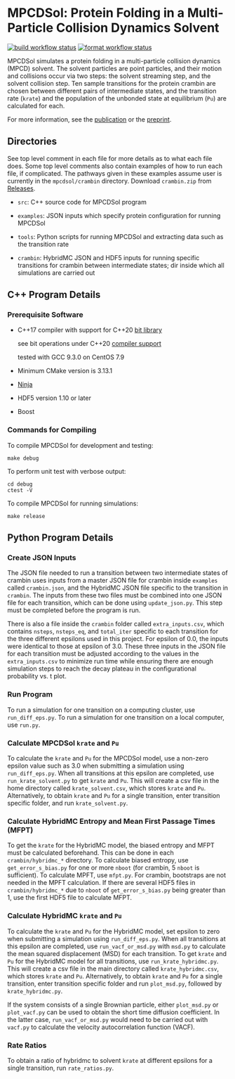 # MPCDSol: Protein Folding in a Multi-Particle Collision Dynamics Solvent

[![build workflow status](https://github.com/margaritacolberg/mpcdsol/actions/workflows/build.yml/badge.svg)](https://github.com/margaritacolberg/mpcdsol/actions/workflows/build.yml?query=branch:main)
[![format workflow status](https://github.com/margaritacolberg/mpcdsol/actions/workflows/format.yml/badge.svg)](https://github.com/margaritacolberg/mpcdsol/actions/workflows/format.yml?query=branch:main)

MPCDSol simulates a protein folding in a multi-particle collision dynamics
(MPCD) solvent. The solvent particles are point particles, and their motion and
collisions occur via two steps: the solvent streaming step, and the solvent
collision step. Ten sample transitions for the protein crambin are chosen
between different pairs of intermediate states, and the transition rate
(`krate`) and the population of the unbonded state at equilibrium (`Pu`) are
calculated for each.

For more information, see the [publication](https://doi.org/10.1063/5.0182607)
or the [preprint](https://arxiv.org/abs/2310.13223).

## Directories

See top level comment in each file for more details as to what each file does.
Some top level comments also contain examples of how to run each file, if
complicated. The pathways given in these examples assume user is currently in
the `mpcdsol/crambin` directory. Download `crambin.zip` from
[Releases](https://github.com/margaritacolberg/mpcdsol/releases).

  * `src`: C++ source code for MPCDSol program

  * `examples`: JSON inputs which specify protein configuration for running
    MPCDSol

  * `tools`: Python scripts for running MPCDSol and extracting data such as
    the transition rate

  * `crambin`: HybridMC JSON and HDF5 inputs for running specific transitions
    for crambin between intermediate states; dir inside which all simulations
    are carried out

## C++ Program Details

### Prerequisite Software

  * C++17 compiler with support for C++20
    [bit library](https://en.cppreference.com/w/cpp/header/bit)

    see bit operations under C++20 [compiler
    support](https://en.cppreference.com/w/cpp/compiler_support/20)

    tested with GCC 9.3.0 on CentOS 7.9

  * Minimum CMake version is 3.13.1

  * [Ninja](https://ninja-build.org/)

  * HDF5 version 1.10 or later

  * Boost

### Commands for Compiling

To compile MPCDSol for development and testing:

```
make debug
```

To perform unit test with verbose output:

```
cd debug
ctest -V
```

To compile MPCDSol for running simulations:

```
make release
```

## Python Program Details

### Create JSON Inputs

The JSON file needed to run a transition between two intermediate states of
crambin uses inputs from a master JSON file for crambin inside `examples`
called `crambin.json`, and the HybridMC JSON file specific to the transition in
`crambin`. The inputs from these two files must be combined into one JSON file
for each transition, which can be done using `update_json.py`. This step must
be completed before the program is run.

There is also a file inside the `crambin` folder called `extra_inputs.csv`,
which contains `nsteps`, `nsteps_eq`, and `total_iter` specific to each
transition for the three different epsilons used in this project. For epsilon
of 0.0, the inputs were identical to those at epsilon of 3.0. These three
inputs in the JSON file for each transition must be adjusted according to the
values in the `extra_inputs.csv` to minimize run time while ensuring there are
enough simulation steps to reach the decay plateau in the configurational
probability vs. t plot.

### Run Program

To run a simulation for one transition on a computing cluster, use
`run_diff_eps.py`. To run a simulation for one transition on a local computer,
use `run.py`.

### Calculate MPCDSol `krate` and `Pu`

To calculate the `krate` and `Pu` for the MPCDSol model, use a non-zero epsilon
value such as 3.0 when submitting a simulation using `run_diff_eps.py`. When
all transitions at this epsilon are completed, use `run_krate_solvent.py` to
get `krate` and `Pu`. This will create a csv file in the home directory called
`krate_solvent.csv`, which stores `krate` and `Pu`. Alternatively, to obtain
`krate` and `Pu` for a single transition, enter transition specific folder, and
run `krate_solvent.py`.

### Calculate HybridMC Entropy and Mean First Passage Times (MFPT)

To get the `krate` for the HybridMC model, the biased entropy and MFPT must be
calculated beforehand. This can be done in each `crambin/hybridmc_*` directory.
To calculate biased entropy, use `get_error_s_bias.py` for one or more `nboot`
(for crambin, 5 `nboot` is sufficient). To calculate MPFT, use `mfpt.py`. For
crambin, bootstraps are not needed in the MPFT calculation. If there are
several HDF5 files in `crambin/hybridmc_*` due to `nboot` of
`get_error_s_bias.py` being greater than 1, use the first HDF5 file to
calculate MFPT.

### Calculate HybridMC `krate` and `Pu`

To calculate the `krate` and `Pu` for the HybridMC model, set epsilon to zero
when submitting a simulation using `run_diff_eps.py`. When all transitions at
this epsilon are completed, use `run_vacf_or_msd.py` with `msd.py` to calculate
the mean squared displacement (MSD) for each transition. To get `krate` and
`Pu` for the HybridMC model for all transitions, use `run_krate_hybridmc.py`.
This will create a csv file in the main directory called `krate_hybridmc.csv`,
which stores `krate` and `Pu`. Alternatively, to obtain `krate` and `Pu` for a
single transition, enter transition specific folder and run `plot_msd.py`,
followed by `krate_hybridmc.py`.

If the system consists of a single Brownian particle, either `plot_msd.py` or
`plot_vacf.py` can be used to obtain the short time diffusion coefficient. In
the latter case, `run_vacf_or_msd.py` would need to be carried out with
`vacf.py` to calculate the velocity autocorrelation function (VACF).

### Rate Ratios

To obtain a ratio of hybridmc to solvent `krate` at different epsilons for a
single transition, run `rate_ratios.py`.
